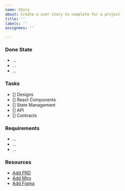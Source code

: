 ```yaml
---
name: Story
about: Create a user story to complete for a project
title: ''
labels: ''
assignees: ''

---
```


### Done State

- ...
- ...
- ...

### Tasks

- [] Designs
- [] React Components
- [] State Management
- [] API
- [] Contracts

### Requirements

- ...
- ...
- ...

### Resources

- [Add PRD]()
- [Add Miro]()
- [Add Figma]()
